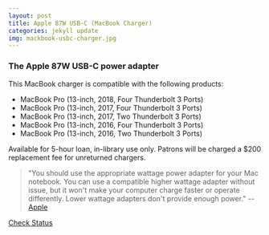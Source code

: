 ```yaml
---
layout: post
title: Apple 87W USB-C (MacBook Charger)
categories: jekyll update
img: mackbook-usbc-charger.jpg
---
```

### The Apple 87W USB-C power adapter

This MacBook charger is compatible with the following products:

- MacBook Pro (13-inch, 2018, Four Thunderbolt 3 Ports)
- MacBook Pro (13-inch, 2017, Four Thunderbolt 3 Ports)
- MacBook Pro (13-inch, 2017, Two Thunderbolt 3 Ports)
- MacBook Pro (13-inch, 2016, Four Thunderbolt 3 Ports)
- MacBook Pro (13-inch, 2016, Two Thunderbolt 3 Ports)

Available for 5-hour loan, in-library use only.
Patrons will be charged a $200 replacement fee for unreturned chargers.

>"You should use the appropriate wattage power adapter for your Mac notebook. You can use a compatible higher wattage adapter without issue, but it won't make your computer charge faster or operate differently. Lower wattage adapters don't provide enough power." -- [Apple](apple.com)


<a href="https://vufind.carli.illinois.edu/vf-dpu/Record/dpu_1252111" target="_blank" class="btn btn-primary btn-lg">Check Status</a>

